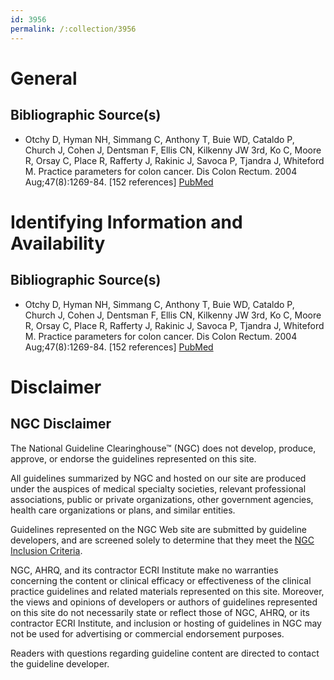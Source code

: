 ```yaml
---
id: 3956
permalink: /:collection/3956
---
```


# General

## Bibliographic Source(s)

- Otchy D, Hyman NH, Simmang C, Anthony T, Buie WD, Cataldo P, Church J, Cohen J, Dentsman F, Ellis CN, Kilkenny JW 3rd, Ko C, Moore R, Orsay C, Place R, Rafferty J, Rakinic J, Savoca P, Tjandra J, Whiteford M. Practice parameters for colon cancer. Dis Colon Rectum. 2004 Aug;47(8):1269-84. [152 references] [ PubMed ](http://www.ncbi.nlm.nih.gov/entrez/query.fcgi?cmd=Retrieve&db=pubmed&dopt=Abstract&list_uids=15484340)

# Identifying Information and Availability

## Bibliographic Source(s)

- Otchy D, Hyman NH, Simmang C, Anthony T, Buie WD, Cataldo P, Church J, Cohen J, Dentsman F, Ellis CN, Kilkenny JW 3rd, Ko C, Moore R, Orsay C, Place R, Rafferty J, Rakinic J, Savoca P, Tjandra J, Whiteford M. Practice parameters for colon cancer. Dis Colon Rectum. 2004 Aug;47(8):1269-84. [152 references] [ PubMed ](http://www.ncbi.nlm.nih.gov/entrez/query.fcgi?cmd=Retrieve&db=pubmed&dopt=Abstract&list_uids=15484340)

# Disclaimer

## NGC Disclaimer

The National Guideline Clearinghouse™ (NGC) does not develop, produce, approve, or endorse the guidelines represented on this site.

All guidelines summarized by NGC and hosted on our site are produced under the auspices of medical specialty societies, relevant professional associations, public or private organizations, other government agencies, health care organizations or plans, and similar entities.

Guidelines represented on the NGC Web site are submitted by guideline developers, and are screened solely to determine that they meet the [NGC Inclusion Criteria](/help-and-about/summaries/inclusion-criteria).

NGC, AHRQ, and its contractor ECRI Institute make no warranties concerning the content or clinical efficacy or effectiveness of the clinical practice guidelines and related materials represented on this site. Moreover, the views and opinions of developers or authors of guidelines represented on this site do not necessarily state or reflect those of NGC, AHRQ, or its contractor ECRI Institute, and inclusion or hosting of guidelines in NGC may not be used for advertising or commercial endorsement purposes.

Readers with questions regarding guideline content are directed to contact the guideline developer.

